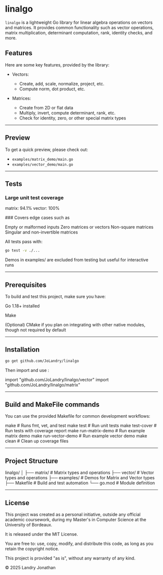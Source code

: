 # linalgo

`linalgo` is a lightweight Go library for linear algebra operations on vectors and matrices. It provides common functionality such as vector operations, matrix multiplication, determinant computation, rank, identity checks, and more.

## Features

Here are some key features, provided by the library:

- Vectors:
  - Create, add, scale, normalize, project, etc.
  - Compute norm, dot product, etc.

- Matrices:
  - Create from 2D or flat data
  - Multiply, invert, compute determinant, rank, etc.
  - Check for identity, zero, or other special matrix types

---

## Preview 

To get a quick preview, please check out:

- `examples/matrix_demo/main.go`
- `examples/vector_demo/main.go`

--- 

## Tests

### Large unit test coverage

matrix: 94.1%
vector: 100%

### Covers edge cases such as

Empty or malformed inputs
Zero matrices or vectors
Non-square matrices
Singular and non-invertible matrices

All tests pass with:

```bash
go test -v ./...
```

Demos in examples/ are excluded from testing but useful for interactive runs

---

## Prerequisites

To build and test this project, make sure you have:

Go 1.18+ installed

Make

(Optional) CMake if you plan on integrating with other native modules, though not required by default

---

## Installation

```bash
go get github.com/JoLandry/linalgo
```

Then import and use : 

import "github.com/JoLandry/linalgo/vector"
import "github.com/JoLandry/linalgo/matrix"

---

## Build and MakeFile commands

You can use the provided Makefile for common development workflows:

make                  # Runs fmt, vet, and test
make test             # Run unit tests
make test-cover       # Run tests with coverage report
make run-matrix-demo  # Run example matrix demo
make run-vector-demo  # Run example vector demo
make clean            # Clean up coverage files

---

## Project Structure

linalgo/
│
├── matrix/         # Matrix types and operations
├── vector/         # Vector types and operations
├── examples/       # Demos for Matrix and Vector types 
├── Makefile        # Build and test automation
└── go.mod          # Module definition

---

## License

This project was created as a personal initiative, outside any official academic coursework, during my Master's in Computer Science at the University of Bordeaux.

It is released under the MIT License.

You are free to:
    use, copy, modify, and distribute this code,
    as long as you retain the copyright notice.

This project is provided "as is", without any warranty of any kind.

© 2025 Landry Jonathan